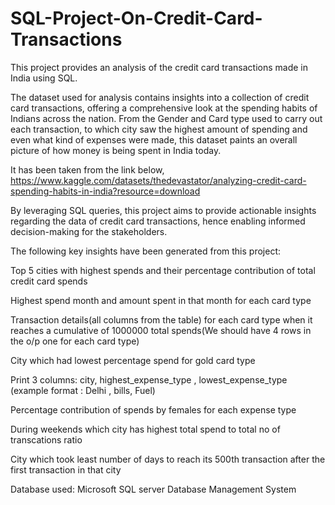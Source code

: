 # SQL-Project-On-Credit-Card-Transactions

This project provides an analysis of the credit card transactions made in India using SQL.

The dataset used for analysis contains insights into a collection of credit card transactions, offering a comprehensive look at the spending habits of Indians across the nation. From the Gender and Card type used to carry out each transaction, to which city saw the highest amount of spending and even what kind of expenses were made, this dataset paints an overall picture of how money is being spent in India today.

It has been taken from the link below, https://www.kaggle.com/datasets/thedevastator/analyzing-credit-card-spending-habits-in-india?resource=download

By leveraging SQL queries, this project aims to provide actionable insights regarding the data of credit card transactions, hence enabling informed decision-making for the stakeholders.

The following key insights have been generated from this project:

Top 5 cities with highest spends and their percentage contribution of total credit card spends

Highest spend month and amount spent in that month for each card type

Transaction details(all columns from the table) for each card type when it reaches a cumulative of 1000000 total spends(We should have 4 rows in the o/p one for each card type)

City which had lowest percentage spend for gold card type

Print 3 columns: city, highest_expense_type , lowest_expense_type (example format : Delhi , bills, Fuel)

Percentage contribution of spends by females for each expense type

During weekends which city has highest total spend to total no of transcations ratio

City which took least number of days to reach its 500th transaction after the first transaction in that city

Database used: Microsoft SQL server Database Management System
